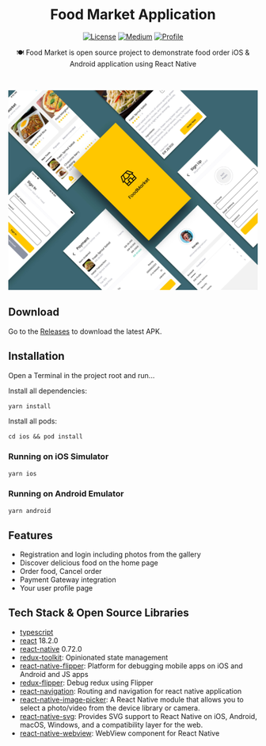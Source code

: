 <h1 align="center">Food Market Application</h1>

<p align="center">
  <a href="https://opensource.org/licenses/Apache-2.0"><img alt="License" src="https://img.shields.io/badge/License-Apache%202.0-blue.svg"/></a>
  <a href="https://dwirandyh.medium.com/"><img alt="Medium" src="https://img.shields.io/badge/Story-Medium-%2326C2A0?logo=medium"/></a> 
  <a href="https://github.com/dwirandyh"><img alt="Profile" src="https://img.shields.io/badge/Github-dwirandyh-%234A69D2?logo=github"/></a> 
</p>

<p align="center">  
🍽️ Food Market is open source project to demonstrate food order iOS & Android application using React Native
</p>
</br>

<p align="center">
<img src="/preview/preview.jpg"/>
</p>

## Download
Go to the [Releases](https://github.com/dwirandyh/RNFoodMarket/releases) to download the latest APK.

## Installation
Open a Terminal in the project root and run...

Install all dependencies:
```shell
yarn install
```
Install all pods:
``` shell
cd ios && pod install
```
### Running on iOS Simulator
```shell
yarn ios
```
### Running on Android Emulator
```shell
yarn android
```

## Features
- Registration and login including photos from the gallery
- Discover delicious food on the home page
- Order food, Cancel order
- Payment Gateway integration
- Your user profile page

## Tech Stack & Open Source Libraries
- [typescript](https://www.typescriptlang.org/)
- [react](https://react.dev/reference/react) 18.2.0
- [react-native](https://reactnative.dev/) 0.72.0
- [redux-toolkit](https://redux-toolkit.js.org/): Opinionated state management 
- [react-native-flipper](https://github.com/facebook/flipper): Platform for debugging mobile apps on iOS and Android and JS apps
- [redux-flipper](https://github.com/jk-gan/redux-flipper): Debug redux using Flipper
- [react-navigation](https://reactnavigation.org/): Routing and navigation for react native application
- [react-native-image-picker](https://github.com/react-native-image-picker/react-native-image-picker): A React Native module that allows you to select a photo/video from the device library or camera.
- [react-native-svg](https://github.com/software-mansion/react-native-svg): Provides SVG support to React Native on iOS, Android, macOS, Windows, and a compatibility layer for the web.
- [react-native-webview](https://github.com/react-native-webview/react-native-webview): WebView component for React Native
